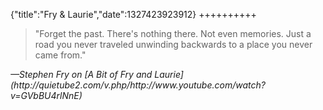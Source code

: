 {"title":"Fry & Laurie","date":1327423923912}
++++++++++
<blockquote class="bigquote">
"Forget the past. There's nothing there. Not even memories. Just a road you never traveled unwinding backwards to a place you never came from."
</blockquote>
<cite>&mdash;Stephen Fry on [A Bit of Fry and Laurie](http://quietube2.com/v.php/http://www.youtube.com/watch?v=GVbBU4rlNnE)</cite>
